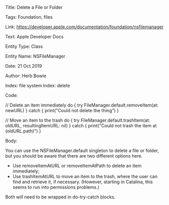 Title:  Delete a File or Folder

Tags:   Foundation, files

Link:   https://developer.apple.com/documentation/foundation/nsfilemanager

Text:   Apple Developer Docs

Entity Type: Class

Entity Name: NSFileManager

Date:   21 Oct 2019

Author: Herb Bowie

Index:  file system
Index:  delete

Code: 

// Delete an item immediately
do {
	try FileManager.default.removeItem(at: newURL)
} catch {
	print("Could not delete the thing")
}

// Move an item to the trash
do {
	try FileManager.default.trashItem(at: oldURL, resultingItemURL: nil)
} catch {
	print("Could not trash the item at \(oldURL.path)")
}


Body: 

You can use the NSFileManager.default singleton to delete a file or folder, but you should be aware that there are two different options here.

- Use removeItemAtURL or removeItemAtPath to delete an item immediately;
- Use trashItemAtURL to move an item to the trash, where the user can find and retrieve it, if necessary. (However, starting in Catalina, this seems to run into permissions problems.)

Both will need to be wrapped in do-try-catch blocks. 

